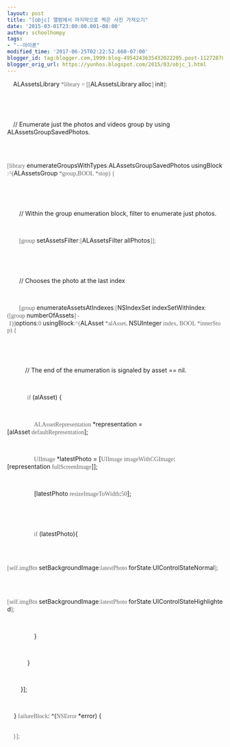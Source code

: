 ```yaml
---
layout: post
title: "[objc] 앨범에서 마지막으로 찍은 사진 가져오기"
date: '2015-03-01T23:00:00.001-08:00'
author: schoolhompy
tags:
- "--아이폰"
modified_time: '2017-06-25T02:22:52.660-07:00'
blogger_id: tag:blogger.com,1999:blog-4954243635432022205.post-1127287811692627519
blogger_orig_url: https://yunhos.blogspot.com/2015/03/objc_1.html
---
```


<p class="p1"><span class="s1"><span style="color:#666666;font-family:Dotum;">    </span></span>ALAssetsLibrary<span class="s1"><span style="font-family:Dotum;"><span class="Apple-converted-space"><span style="color:#666666;"> </span></span><span style="color:#666666;">*library = [[</span></span></span>ALAssetsLibrary<span class="s1"><span class="Apple-converted-space"><span style="color:#666666;font-family:Dotum;"> </span></span></span>alloc<span class="s1"><span style="font-family:Dotum;"><span style="color:#666666;">]</span><span class="Apple-converted-space"><span style="color:#666666;"> </span></span></span></span>init<span class="s1"><span style="color:#666666;font-family:Dotum;">];</span></span></p><br/><p class="p2"></p><br/><p class="p3"><span class="s1"><span style="font-family:Dotum;"><span style="color:#666666;">   </span><span class="Apple-converted-space"><span style="color:#666666;"> </span></span></span></span>// Enumerate just the photos and videos group by using ALAssetsGroupSavedPhotos.</p><br/><p class="p1"><span class="s1"><span style="font-family:Dotum;"><span style="color:#666666;">    [library</span><span class="Apple-converted-space"><span style="color:#666666;"> </span></span></span></span>enumerateGroupsWithTypes<span class="s1"><span style="color:#666666;font-family:Dotum;">:</span></span>ALAssetsGroupSavedPhotos<span class="s1"><span class="Apple-converted-space"><span style="color:#666666;font-family:Dotum;"> </span></span></span>usingBlock<span class="s1"><span style="color:#666666;font-family:Dotum;">:^(</span></span>ALAssetsGroup<span style="font-family:Dotum;"><span class="s1"><span class="Apple-converted-space"><span style="color:#666666;"> </span></span><span style="color:#666666;">*group,</span></span><span class="s2"><span style="color:#666666;">BOOL</span></span><span class="s1"><span class="Apple-converted-space"><span style="color:#666666;"> </span></span><span style="color:#666666;">*stop) {</span></span></span></p><br/><p class="p2"></p><br/><p class="p3"><span class="s1"><span style="font-family:Dotum;"><span style="color:#666666;">       </span><span class="Apple-converted-space"><span style="color:#666666;"> </span></span></span></span>// Within the group enumeration block, filter to enumerate just photos.</p><br/><p class="p1"><span class="s1"><span style="font-family:Dotum;"><span style="color:#666666;">        [group</span><span class="Apple-converted-space"><span style="color:#666666;"> </span></span></span></span>setAssetsFilter<span class="s1"><span style="color:#666666;font-family:Dotum;">:[</span></span>ALAssetsFilter<span class="s1"><span class="Apple-converted-space"><span style="color:#666666;font-family:Dotum;"> </span></span></span>allPhotos<span class="s1"><span style="color:#666666;font-family:Dotum;">]];</span></span></p><br/><p class="p2"></p><br/><p class="p3"><span class="s1"><span style="font-family:Dotum;"><span style="color:#666666;">       </span><span class="Apple-converted-space"><span style="color:#666666;"> </span></span></span></span>// Chooses the photo at the last index</p><br/><p class="p1"><span class="s1"><span style="font-family:Dotum;"><span style="color:#666666;">        [group</span><span class="Apple-converted-space"><span style="color:#666666;"> </span></span></span></span>enumerateAssetsAtIndexes<span class="s1"><span style="color:#666666;font-family:Dotum;">:[</span></span>NSIndexSet<span class="s1"><span class="Apple-converted-space"><span style="color:#666666;font-family:Dotum;"> </span></span></span>indexSetWithIndex<span class="s1"><span style="font-family:Dotum;"><span style="color:#666666;">:([group</span><span class="Apple-converted-space"><span style="color:#666666;"> </span></span></span></span>numberOfAssets<span style="font-family:Dotum;"><span class="s1"><span style="color:#666666;">] -</span><span class="Apple-converted-space"><span style="color:#666666;"> </span></span></span><span class="s3"><span style="color:#666666;">1</span></span><span class="s1"><span style="color:#666666;">)]</span></span></span>options<span style="font-family:Dotum;"><span class="s1"><span style="color:#666666;">:</span></span><span class="s3"><span style="color:#666666;">0</span></span><span class="s1"><span class="Apple-converted-space"><span style="color:#666666;"> </span></span></span></span>usingBlock<span class="s1"><span style="color:#666666;font-family:Dotum;">:^(</span></span>ALAsset<span class="s1"><span style="font-family:Dotum;"><span class="Apple-converted-space"><span style="color:#666666;"> </span></span><span style="color:#666666;">*alAsset,</span><span class="Apple-converted-space"><span style="color:#666666;"> </span></span></span></span>NSUInteger<span style="font-family:Dotum;"><span class="s1"><span class="Apple-converted-space"><span style="color:#666666;"> </span></span><span style="color:#666666;">index,</span><span class="Apple-converted-space"><span style="color:#666666;"> </span></span></span><span class="s2"><span style="color:#666666;">BOOL</span></span><span class="s1"><span class="Apple-converted-space"><span style="color:#666666;"> </span></span><span style="color:#666666;">*innerStop) {</span></span></span></p><br/><p class="p2"></p><br/><p class="p3"><span class="s1"><span style="font-family:Dotum;"><span style="color:#666666;">           </span><span class="Apple-converted-space"><span style="color:#666666;"> </span></span></span></span>// The end of the enumeration is signaled by asset == nil.</p><br/><p class="p4">           <span style="font-family:Dotum;"><span class="Apple-converted-space"><span style="color:#666666;"> </span></span><span class="s2"><span style="color:#666666;">if</span></span><span class="Apple-converted-space"><span style="color:#666666;"> </span></span></span>(alAsset) {</p><br/><p class="p4">               <span style="font-family:Dotum;"><span class="Apple-converted-space"><span style="color:#666666;"> </span></span><span class="s4"><span style="color:#666666;">ALAssetRepresentation</span></span><span class="Apple-converted-space"><span style="color:#666666;"> </span></span></span>*representation = [alAsset<span style="font-family:Dotum;"><span class="Apple-converted-space"><span style="color:#666666;"> </span></span><span class="s4"><span style="color:#666666;">defaultRepresentation</span></span></span>];</p><br/><p class="p4">               <span style="font-family:Dotum;"><span class="Apple-converted-space"><span style="color:#666666;"> </span></span><span class="s4"><span style="color:#666666;">UIImage</span></span><span class="Apple-converted-space"><span style="color:#666666;"> </span></span></span>*latestPhoto = [<span style="font-family:Dotum;"><span class="s4"><span style="color:#666666;">UIImage</span></span><span class="Apple-converted-space"><span style="color:#666666;"> </span></span><span class="s4"><span style="color:#666666;">imageWithCGImage</span></span></span>:[representation<span style="font-family:Dotum;"><span class="Apple-converted-space"><span style="color:#666666;"> </span></span><span class="s4"><span style="color:#666666;">fullScreenImage</span></span></span>]];</p><br/><p class="p4">                [latestPhoto<span style="font-family:Dotum;"><span class="Apple-converted-space"><span style="color:#666666;"> </span></span><span class="s5"><span style="color:#666666;">resizeImageToWidth</span></span></span>:<span class="s3"><span style="color:#666666;font-family:Dotum;">50</span></span>];</p><br/><p class="p2"></p><br/><p class="p4">               <span style="font-family:Dotum;"><span class="Apple-converted-space"><span style="color:#666666;"> </span></span><span class="s2"><span style="color:#666666;">if</span></span><span class="Apple-converted-space"><span style="color:#666666;"> </span></span></span>(latestPhoto){</p><br/><p class="p1"><span style="font-family:Dotum;"><span class="s1"><span style="color:#666666;">                    [</span></span><span class="s2"><span style="color:#666666;">self</span></span><span class="s1"><span style="color:#666666;">.</span></span><span class="s3"><span style="color:#666666;">imgBtn</span></span><span class="s1"><span class="Apple-converted-space"><span style="color:#666666;"> </span></span></span></span>setBackgroundImage<span class="s1"><span style="font-family:Dotum;"><span style="color:#666666;">:latestPhoto</span><span class="Apple-converted-space"><span style="color:#666666;"> </span></span></span></span>forState<span class="s1"><span style="color:#666666;font-family:Dotum;">:</span></span>UIControlStateNormal<span class="s1"><span style="color:#666666;font-family:Dotum;">];</span></span></p><br/><p class="p1"><span style="font-family:Dotum;"><span class="s1"><span style="color:#666666;">                    [self.imgBtn</span></span><span class="s1"><span style="color:#666666;"> </span></span></span>setBackgroundImage<span class="s1"><span style="font-family:Dotum;"><span style="color:#666666;">:latestPhoto</span><span class="Apple-converted-space"><span style="color:#666666;"> </span></span></span></span>forState<span class="s1"><span style="color:#666666;font-family:Dotum;">:</span></span>UIControlStateHighlighted<span class="s1"><span style="color:#666666;font-family:Dotum;">];</span></span></p><br/><p class="p4">                }</p><br/><p class="p4">            }</p><br/><p class="p4">        }];</p><br/><p class="p4">    }<span style="font-family:Dotum;"><span class="Apple-converted-space"><span style="color:#666666;"> </span></span><span class="s4"><span style="color:#666666;">failureBlock</span></span></span>: ^(<span style="font-family:Dotum;"><span class="s4"><span style="color:#666666;">NSError</span></span><span class="Apple-converted-space"><span style="color:#666666;"> </span></span></span>*error) {</p><br/><span style="font-family:Dotum;"><span style="color:#666666;">    </span><span style="color:#666666;">}];</span></span>